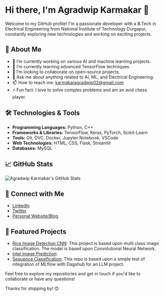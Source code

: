 # Hi there, I'm Agradwip Karmakar 👋

Welcome to my GitHub profile! I'm a passionate developer with a B.Tech in Electrical Engineering from National Institute of Technology Durgapur, constantly exploring new technologies and working on exciting projects.

## 🚀 About Me

- 🔭 I’m currently working on various AI and machine learning projects.
- 🌱 I’m currently learning advanced TensorFlow techniques.
- 👯 I’m looking to collaborate on open-source projects.
- 💬 Ask me about anything related to AI, ML, and Electrical Engineering.
- 📫 How to reach me: karmakaragradwip02@gmail.com
- ⚡ Fun fact: I love to solve complex problems and am an avid chess player.

## 🛠️ Technologies & Tools

- **Programming Languages:** Python, C++
- **Frameworks & Libraries:** TensorFlow, Keras, PyTorch, Scikit-Learn
- **Tools:** Git, DVC, Docker, Jupyter Notebook, VSCode
- **Web Technologies:** HTML, CSS, Flask, Streamlit
- **Databases:** MySQL

## 📈 GitHub Stats

![Agradwip Karmakar's GitHub Stats](https://github-readme-stats.vercel.app/api?username=karmakaragradwip02&show_icons=true&hide_border=true)

## 🔗 Connect with Me

- [LinkedIn](www.linkedin.com/in/agradwip-karmakar-0b40b2225)
- [Twitter](https://x.com/Agradwip2002)
- [Personal Website/Blog](https://karmakaragradwip02.github.io/portfolio-agradwip/)

## 📂 Featured Projects

- [Rice Image Detection CNN](https://github.com/karmakaragradwip02/rice_image_detection_cnn): This project is based upon multi class image classification. The model is based upon Convolutional Neural Network.
- [Intel Image Prediction](https://github.com/karmakaragradwip02/intel_image_prediction):
- [Sequence Classification](https://github.com/karmakaragradwip02/sequence_classification-MLFlow-): This repo is based upon a simple test of integration of MLflow with Dagshub for an LLM project.

Feel free to explore my repositories and get in touch if you'd like to collaborate or have any questions!

Thanks for stopping by! 😊
